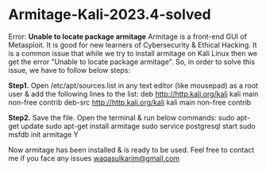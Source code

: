 # Armitage-Kali-2023.4-solved
Error: **Unable to locate package armitage**
Armitage is a front-end GUI of Metasploit. It is good for new learners of Cybersecurity & Ethical Hacking.
It is a common issue that while we try to install armitage on Kali Linux then we get the error "Unable to locate package armitage". So, in order to solve this issue, we have to follow below steps:

**Step1.** Open /etc/apt/sources.list in any text editor (like mousepad) as a root user & add the following lines to the list:
deb http://http.kali.org/kali kali main non-free contrib
deb-src http://http.kali.org/kali kali main non-free contrib

**Step2.** Save the file. Open the terminal & run below commands:
sudo apt-get update
sudo apt-get install armitage
sudo service postgresql start
sudo msfdb init
armitage
Y

Now armitage has been installed & is ready to be used.
Feel free to contact me if you face any issues waqasulkarim@gmail.com
